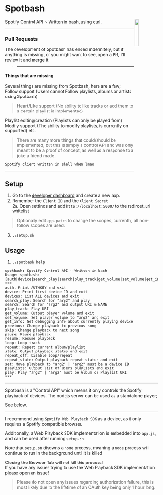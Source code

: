 
<h1> Spotbash </h1><p><p><img src="https://cdn.discordapp.com/attachments/699685435198144553/758393878947561522/spotbash_ex2.png" width="15%" align="right"> </p>Spotify Control API ~ Written in bash, using curl.</p>

***
### Pull Requests
The development of Spotbash has ended indefinitely, but if anything is missing, or you might want to see, open a PR, I'll review it and merge it!
> ***

#### Things that are missing
Several things are missing from Spotbash, here are a few;
Follow support (Users cannot Follow playlists, albums or artists using Spotbash)
> Heart/Like support (No ability to like tracks or add them to a certain playlist is implemented)

Playlist editing/creation (Playlists can only be played from)
Modify support (The ability to modify playlists, is currently on supported)
etc.
> There are many more things that could/should be implemented, but this is simply a control API and was only meant to be a proof of concept, as well as a response to a joke a friend made.
```
Spotify client written in shell when lmao
```
***
## Setup
1. Go to the [developer dashboard](https://developer.spotify.com/dashboard/applications) and create a new app.
2. Remember the `Client ID` and the `Client Secret`\
2a. Open settings and add `http://localhost:5000/` to the redircet_uri whitelist
> Optionally edit `app.patch` to change the scopes, currently, all non-follow scopes are used.
3. `./setup.sh`
## Usage
1. `./spotbash help`
```
spotbash: Spotify Control API ~ Written in bash
Usage: spotbash:
[auth|device|search_play|search|play_track|get_volume|set_volume|get_info|previous|skip|pause|resume|loop|repeat|state|set|playlists|play]
***
auth: Print AUTHKEY and exit
device: Print first device ID and exit
devices: List ALL devices and exit
search_play: Search for "arg2" and play
search: Search for "arg2" and output URI & NAME
play_track: Play URI
get_volume: Output player volume and exit
set_volume: Set player volume to "arg2" and exit
get_info: Get debugging info about currently playing device
previous: Change playback to previous song
skip: Change playback to next song
pause: Pause playback
resume: Resume playback
loop: Loop track
repeat: Repeat current album/playlist
state: Output playback status and exit
repeat_off: Disable loop/repeat
repeat_state: Output playback repeat status and exit
set: Move playback to "arg2" | "arg2" must be a device ID
playlists: Output list of users playlists and exit
play: Play "arg2" | "arg2" must be Album or Playlist URI
***
```
***
Spotbash is a "Control API" which means it only controls the Spotify playback of devices. The nodejs server can be used as a standalone player;

See below.
***
I recommend using `Spotify Web Playback SDK` as a device, as it only requires a Spotify compatible browser.  

Additionally, a Web Playback SDK implementation is embedded into `app.js`, and can be used after running `setup.sh`

Note that `setup.sh` disowns a `node` process, meaning a `node` process will continue to run in the background until it is killed

Closing the Browser Tab will not kill this process!\
If you have any issues trying to use the Web Playback SDK implementation please open an issue!
> Please do not open any issues regarding authorization failure, this is most likely due to the lifetime of an OAuth key being only 1 hour long.
